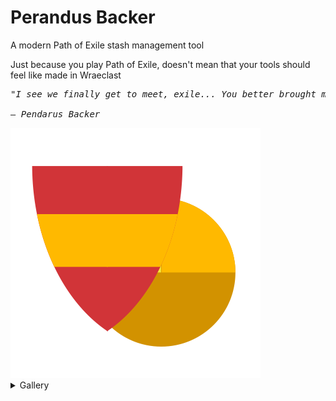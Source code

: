 # Perandus Backer
A modern Path of Exile stash management tool

Just because you play Path of Exile, doesn't mean that your tools should feel like made in Wraeclast

<pre>
<i>"I see we finally get to meet, exile... You better brought me something worth my time"</i>

<i>— Pendarus Backer</i>
</pre>



<img src="./PerandusBacker/Assets/Logos/PerandusBacker_400.png" />

<details>
  <summary>Gallery</summary>
  
  <img src="./Gallery/Item1.png" />
  <img src="./Gallery/Item2.png" />
  <img src="./Gallery/Settings.png" />
</details>
